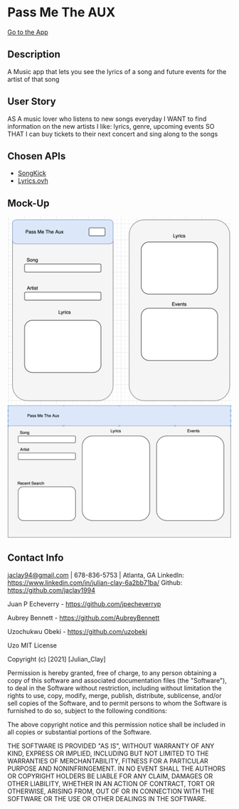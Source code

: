 # Pass Me The AUX

[Go to the App](https://jpecheverryp.github.io/pass-me-the-aux/index.html)

## Description
A Music app that lets you see the lyrics of a song and future events for the artist of that song

## User Story
AS A music lover who listens to new songs everyday
I WANT to find information on the new artists I like: lyrics, genre, upcoming events
SO THAT I can buy tickets to their next concert and sing along to the songs

## Chosen APIs
- [SongKick](https://www.songkick.com/developer/search)
- [Lyrics.ovh](https://lyricsovh.docs.apiary.io/#reference/0/lyrics-of-a-song/search)

## Mock-Up
![Mobile View](images/mobile.png)
![Desktop View](images/desktop.png)

## Contact Info
jaclay94@gmail.com | 678-836-5753 | Atlanta, GA 
LinkedIn: https://www.linkedin.com/in/julian-clay-6a2bb71ba/
Github: https://github.com/jaclay1994

Juan P Echeverry - https://github.com/jpecheverryp

Aubrey Bennett - https://github.com/AubreyBennett

Uzochukwu Obeki - https://github.com/uzobeki

Uzo 
MIT License

Copyright (c) [2021] [Julian_Clay]

Permission is hereby granted, free of charge, to any person obtaining a copy
of this software and associated documentation files (the "Software"), to deal
in the Software without restriction, including without limitation the rights
to use, copy, modify, merge, publish, distribute, sublicense, and/or sell
copies of the Software, and to permit persons to whom the Software is
furnished to do so, subject to the following conditions:

The above copyright notice and this permission notice shall be included in all
copies or substantial portions of the Software.

THE SOFTWARE IS PROVIDED "AS IS", WITHOUT WARRANTY OF ANY KIND, EXPRESS OR
IMPLIED, INCLUDING BUT NOT LIMITED TO THE WARRANTIES OF MERCHANTABILITY,
FITNESS FOR A PARTICULAR PURPOSE AND NONINFRINGEMENT. IN NO EVENT SHALL THE
AUTHORS OR COPYRIGHT HOLDERS BE LIABLE FOR ANY CLAIM, DAMAGES OR OTHER
LIABILITY, WHETHER IN AN ACTION OF CONTRACT, TORT OR OTHERWISE, ARISING FROM,
OUT OF OR IN CONNECTION WITH THE SOFTWARE OR THE USE OR OTHER DEALINGS IN THE
SOFTWARE.
